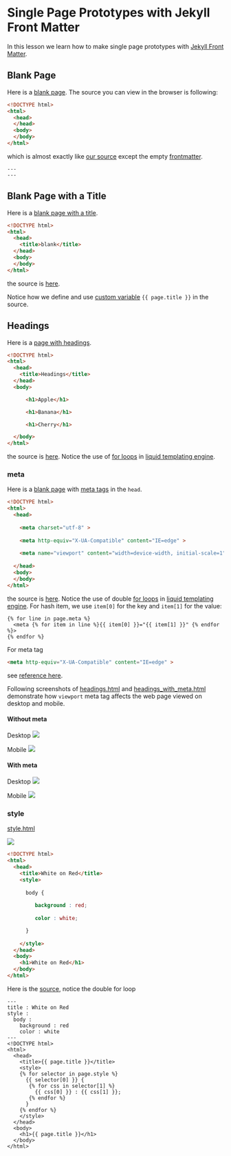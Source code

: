 # Single Page Prototypes with Jekyll Front Matter

In this lesson we learn how to make single page prototypes with [Jekyll Front Matter](https://jekyllrb.com/docs/frontmatter/).

## Blank Page

Here is a [blank page](https://bigdata-mindstorms.github.io/jekyll-playground/public/ontouchstart/2016/04/19/blank.html).
The source you can view in the browser is following:

```html
<!DOCTYPE html>
<html>
  <head>
  </head>
  <body>
  </body>
</html>
```
which is almost exactly like [our source](blank.html) except the empty [frontmatter](https://jekyllrb.com/docs/frontmatter/).

```
---
---
```

## Blank Page with a Title

Here is a [blank page with a title](https://bigdata-mindstorms.github.io/jekyll-playground/public/ontouchstart/2016/04/19/blank_title.html).

```html
<!DOCTYPE html>
<html>
  <head>
    <title>blank</title>
  </head>
  <body>
  </body>
</html>
```
the source is [here](blank_title.html).

Notice how we define and use [custom variable](https://jekyllrb.com/docs/frontmatter/#custom-variables) `{{ page.title }}` in the source.

## Headings 

Here is a [page with headings](https://bigdata-mindstorms.github.io/jekyll-playground/public/ontouchstart/2016/04/19/headings.html).

```html
<!DOCTYPE html>
<html>
  <head>
    <title>Headings</title>
  </head>
  <body>

      <h1>Apple</h1>

      <h1>Banana</h1>

      <h1>Cherry</h1>

  </body>
</html>
```
the source is [here](headings.html). Notice the use of [for loops](https://github.com/shopify/liquid/wiki/liquid-for-designers#for-loops) in [liquid templating engine](https://jekyllrb.com/docs/frontmatter/#custom-variables).

### meta

Here is a [blank page](https://bigdata-mindstorms.github.io/jekyll-playground/public/ontouchstart/2016/04/19/meta.html) with [meta tags](https://developer.mozilla.org/en-US/docs/Web/HTML/Element/meta) in the `head`.

```html
<!DOCTYPE html>
<html>
  <head>
  
    <meta charset="utf-8" >
  
    <meta http-equiv="X-UA-Compatible" content="IE=edge" >
  
    <meta name="viewport" content="width=device-width, initial-scale=1" >
  
  </head>
  <body>
  </body>
</html>
```
the source is [here](meta.html). Notice the use of double [for loops](https://github.com/shopify/liquid/wiki/liquid-for-designers#for-loops) in [liquid templating engine](https://jekyllrb.com/docs/frontmatter/#custom-variables). For hash item, we use `item[0]` for the key and `item[1]` for the value:

```
{% for line in page.meta %}
  <meta {% for item in line %}{{ item[0] }}="{{ item[1] }}" {% endfor %}>
{% endfor %}
```

For meta tag
```html
<meta http-equiv="X-UA-Compatible" content="IE=edge" >
``` 
see [reference here](https://github.com/h5bp/html5-boilerplate/blob/master/src/doc/html.md#x-ua-compatible).

Following screenshots of 
[headings.html](https://bigdata-mindstorms.github.io/jekyll-playground/public/ontouchstart/2016/04/19/headings.html) 
and
[headings_with_meta.html](https://bigdata-mindstorms.github.io/jekyll-playground/public/ontouchstart/2016/04/19/headings_with_meta.html) 
demonstrate how `viewport` meta tag affects the web page viewed on desktop and mobile.

#### Without meta

Desktop
![](headings_desktop.png)

Mobile
![](headings_mobile.png)

#### With meta

Desktop
![](headings_with_meta_desktop.png)

Mobile
![](headings_with_meta_mobile.png)

### style

[style.html](https://bigdata-mindstorms.github.io/jekyll-playground/public/ontouchstart/2016/04/19/style.html)

![](style.png)

```html
<!DOCTYPE html>
<html>
  <head>
    <title>White on Red</title>
    <style>
    
      body {
       
         background : red; 
       
         color : white; 

      }
    
    </style>
  </head>
  <body>
    <h1>White on Red</h1>
  </body>
</html>
```

Here is the [source](style.html), notice the double for loop

```
---
title : White on Red
style :
  body :
    background : red
    color : white
---
<!DOCTYPE html>
<html>
  <head>
    <title>{{ page.title }}</title>
    <style>
    {% for selector in page.style %}
      {{ selector[0] }} {
       {% for css in selector[1] %}
         {{ css[0] }} : {{ css[1] }}; 
       {% endfor %}
      }
    {% endfor %}
    </style>
  </head>
  <body>
    <h1>{{ page.title }}</h1>
  </body>
</html>
```
